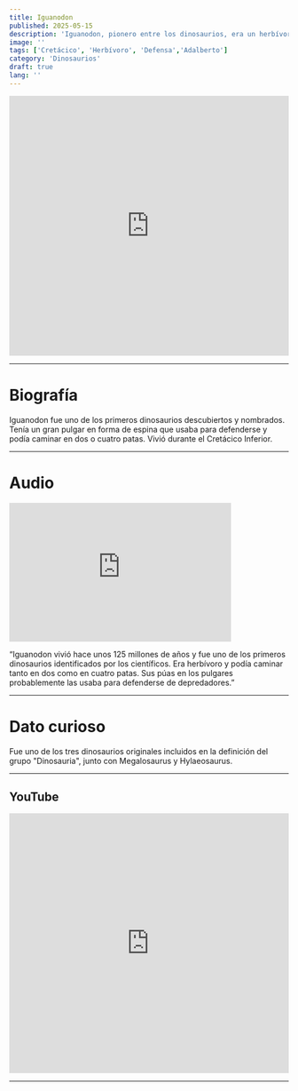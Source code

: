 ```yaml
---
title: Iguanodon
published: 2025-05-15
description: 'Iguanodon, pionero entre los dinosaurios, era un herbívoro con un pulgar modificado para defenderse.'
image: ''
tags: ['Cretácico', 'Herbívoro', 'Defensa','Adalberto']
category: 'Dinosaurios'
draft: true 
lang: ''
---
```

<iframe width="100%" height="468" src="https://drive.google.com/file/d/16ukeCqaNiUAGS0PcraiULGB_VvWC0Qri/preview" frameborder="0" allowfullscreen></iframe>

---

# Biografía

Iguanodon fue uno de los primeros dinosaurios descubiertos y nombrados. Tenía un gran pulgar en forma de espina que usaba para defenderse y podía caminar en dos o cuatro patas. Vivió durante el Cretácico Inferior.

---

# Audio
<iframe width="400" height="250" src="https://drive.google.com/file/d/1IFJi0-6IHNMD16qLw_8VMNEx2d-w40P5/preview" frameborder="0" allowfullscreen></iframe>

“Iguanodon vivió hace unos 125 millones de años y fue uno de los primeros dinosaurios identificados por los científicos. Era herbívoro y podía caminar tanto en dos como en cuatro patas. Sus púas en los pulgares probablemente las usaba para defenderse de depredadores.”

---

# Dato curioso
Fue uno de los tres dinosaurios originales incluidos en la definición del grupo "Dinosauria", junto con Megalosaurus y Hylaeosaurus.

---
## YouTube

<iframe width="100%" height="468" src="https://www.youtube.com/embed/Fj3SfVgVwEI" title="YouTube video player" frameborder="0" allow="accelerometer; autoplay; clipboard-write; encrypted-media; gyroscope; picture-in-picture; web-share" allowfullscreen></iframe>

---